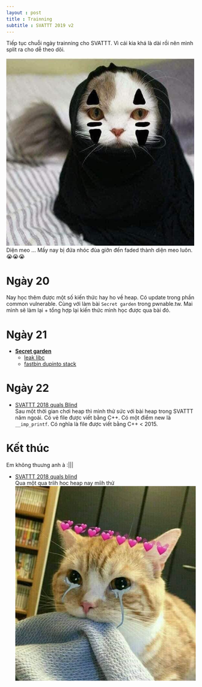 ```yaml
---
layout : post 
title : Trainning 
subtitle : SVATTT 2019 v2
---  
```


Tiếp tục chuỗi ngày trainning cho SVATTT.  Vì cái kia khá là dài rồi nên mình split ra cho dễ theo dõi.  

![](/img/meo38.jpg)   
Diện meo ... Mấy nay bị đứa nhóc đùa giỡn đến faded thành diện meo luôn. 😭😭😭



# Ngày 20  
  Nay học thêm được một số kiến thức hay ho về heap. Có update trong phần common vulnerable. Cùng với làm bài ```Secret garden``` trong pwnable.tw. 
  Mai mình sẽ làm lại + tổng hợp lại kiến thức mình học được qua bài đó.  

# Ngày 21  
 - [**Secret garden**](https://pwnable.tw/)  
   + [leak libc](https://hacmao.pw/Pwnable/heap/leak_libc/)  
   + [fastbin dupinto stack](https://hacmao.pw/Pwnable/heap/fastbin_dup_into_stack/)  

# Ngày 22  
 - [SVATTT 2018 quals Blind](https://github.com/chung96vn/writeup/raw/master/SVATTT-2018-Quals/blind/blind)  
 Sau một thời gian chơi heap thì mình thử sức với bài heap trong SVATTT năm ngoái. Có vẻ file được viết bằng C++. Có một điểm new là ```__imp_printf```. Có nghĩa là file được viết bằng C++ < 2015. 

# Kết thúc  
Em không thuưng anh à :|||  
 - [SVATTT 2018 quals blind](https://github.com/chung96vn/writeup/raw/master/SVATTT-2018-Quals/blind/blind)  
 Qua một qua triìh hoc heap nay miìh thử
![meo24](/img/meo24.jpg)  

